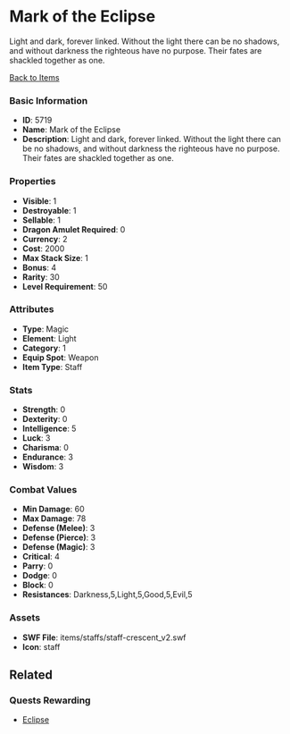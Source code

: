 # Mark of the Eclipse

Light and dark, forever linked. Without the light there can be no shadows, and without darkness the  righteous have no purpose. Their fates are shackled together as one.

[Back to Items](../items.md)

### Basic Information

- **ID**: 5719
- **Name**: Mark of the Eclipse
- **Description**: Light and dark, forever linked. Without the light there can be no shadows, and without darkness the  righteous have no purpose. Their fates are shackled together as one.

### Properties

- **Visible**: 1
- **Destroyable**: 1
- **Sellable**: 1
- **Dragon Amulet Required**: 0
- **Currency**: 2
- **Cost**: 2000
- **Max Stack Size**: 1
- **Bonus**: 4
- **Rarity**: 30
- **Level Requirement**: 50

### Attributes

- **Type**: Magic
- **Element**: Light
- **Category**: 1
- **Equip Spot**: Weapon
- **Item Type**: Staff

### Stats

- **Strength**: 0
- **Dexterity**: 0
- **Intelligence**: 5
- **Luck**: 3
- **Charisma**: 0
- **Endurance**: 3
- **Wisdom**: 3

### Combat Values

- **Min Damage**: 60
- **Max Damage**: 78
- **Defense (Melee)**: 3
- **Defense (Pierce)**: 3
- **Defense (Magic)**: 3
- **Critical**: 4
- **Parry**: 0
- **Dodge**: 0
- **Block**: 0
- **Resistances**: Darkness,5,Light,5,Good,5,Evil,5

### Assets

- **SWF File**: items/staffs/staff-crescent_v2.swf
- **Icon**: staff

## Related

### Quests Rewarding

- [Eclipse](../quests/805-eclipse.md)

